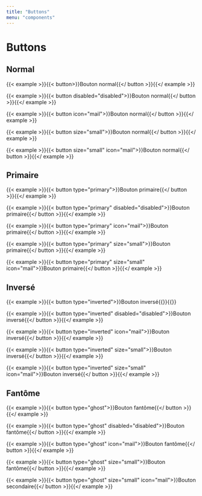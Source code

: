```yaml
---
title: "Buttons"
menu: "components"
---
```


# Buttons

## Normal

{{< example >}}{{< button>}}Bouton normal{{</ button >}}{{</ example >}}

{{< example >}}{{< button disabled="disabled">}}Bouton normal{{</ button >}}{{</ example >}}

{{< example >}}{{< button icon="mail">}}Bouton normal{{</ button >}}{{</ example >}}

{{< example >}}{{< button size="small">}}Bouton normal{{</ button >}}{{</ example >}}

{{< example >}}{{< button size="small" icon="mail">}}Bouton normal{{</ button >}}{{</ example >}}

## Primaire

{{< example >}}{{< button type="primary">}}Bouton primaire{{</ button >}}{{</ example >}}

{{< example >}}{{< button type="primary" disabled="disabled">}}Bouton primaire{{</ button >}}{{</ example >}}

{{< example >}}{{< button type="primary" icon="mail">}}Bouton primaire{{</ button >}}{{</ example >}}

{{< example >}}{{< button type="primary" size="small">}}Bouton primaire{{</ button >}}{{</ example >}}

{{< example >}}{{< button type="primary" size="small" icon="mail">}}Bouton primaire{{</ button >}}{{</ example >}}

## Inversé

<div class="inverted">
{{< example >}}{{< button type="inverted">}}Bouton inversé{{</ button >}}{{</ example >}}

{{< example >}}{{< button type="inverted" disabled="disabled">}}Bouton inversé{{</ button >}}{{</ example >}}

{{< example >}}{{< button type="inverted" icon="mail">}}Bouton inversé{{</ button >}}{{</ example >}}

{{< example >}}{{< button type="inverted" size="small">}}Bouton inversé{{</ button >}}{{</ example >}}

{{< example >}}{{< button type="inverted" size="small" icon="mail">}}Bouton inversé{{</ button >}}{{</ example >}}

</div>

## Fantôme

{{< example >}}{{< button type="ghost">}}Bouton fantôme{{</ button >}}{{</ example >}}

{{< example >}}{{< button type="ghost" disabled="disabled">}}Bouton fantôme{{</ button >}}{{</ example >}}

{{< example >}}{{< button type="ghost" icon="mail">}}Bouton fantôme{{</ button >}}{{</ example >}}

{{< example >}}{{< button type="ghost" size="small">}}Bouton fantôme{{</ button >}}{{</ example >}}

{{< example >}}{{< button type="ghost" size="small" icon="mail">}}Bouton secondaire{{</ button >}}{{</ example >}}
